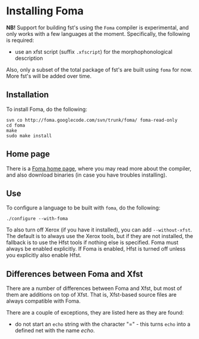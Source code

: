 # Installing Foma

**NB!** Support for building fst's using the `Foma` compiler is experimental, and only works
with a few languages at the moment. Specifically, the following is required:

- use an xfst script (suffix `.xfscript`) for the morphophonological description

Also, only a subset of the total package of fst's are built using `foma` for
now. More fst's will be added over time.

## Installation

To install Foma, do the following:

```
svn co http://foma.googlecode.com/svn/trunk/foma/ foma-read-only
cd foma
make
sudo make install
```

## Home page

There is a [Foma home page](https://code.google.com/p/foma/), where you may read
more about the compiler, and also download binaries (in case you have troubles installing).

## Use

To configure a language to be built with `foma`, do the following:

```
./configure --with-foma
```

To also turn off Xerox (if you have it installed), you can add
`--without-xfst`. The default is to always
use the Xerox tools, but if they are not installed, the fallback is to use
the Hfst tools if nothing else is specified. Foma must always be enabled
explicitly. If Foma is enabled, Hfst is turned off unless you explicitly also
enable Hfst.

## Differences between Foma and Xfst

There are a number of differences between Foma and Xfst, but most of them are
additions on top of Xfst. That is, Xfst-based source
files are always compatible with Foma.

There are a couple of exceptions, they are listed here as they are found:

- do not start an `echo` string with the character "=" - this turns `echo`
  into a defined net with the name _echo_.
